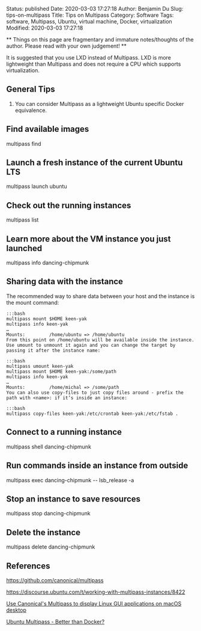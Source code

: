 Status: published
Date: 2020-03-03 17:27:18
Author: Benjamin Du
Slug: tips-on-multipass
Title: Tips on Multipass
Category: Software
Tags: software, Multipass, Ubuntu, virtual machine, Docker, virtualization
Modified: 2020-03-03 17:27:18

**
Things on this page are fragmentary and immature notes/thoughts of the author.
Please read with your own judgement!
**

It is suggested that you use LXD instead of Multipass.
LXD is more lightweight than Multipass and does not require a CPU 
which supports virtualization.

## General Tips

1. You can consider Multipass as a lightweight Ubuntu specific Docker equivalence. 

## Find available images

multipass find

## Launch a fresh instance of the current Ubuntu LTS

multipass launch ubuntu

## Check out the running instances

multipass list

## Learn more about the VM instance you just launched

multipass info dancing-chipmunk

## Sharing data with the instance

The recommended way to share data between your host and the instance is the mount command:

    :::bash
    multipass mount $HOME keen-yak
    multipass info keen-yak
    …
    Mounts:         /home/ubuntu => /home/ubuntu
    From this point on /home/ubuntu will be available inside the instance. Use umount to unmount it again and you can change the target by passing it after the instance name:

    :::bash
    multipass umount keen-yak
    multipass mount $HOME keen-yak:/some/path
    multipass info keen-yak                
    …
    Mounts:         /home/michal => /some/path
    You can also use copy-files to just copy files around - prefix the path with <name>: if it’s inside an instance:

    :::bash
    multipass copy-files keen-yak:/etc/crontab keen-yak:/etc/fstab .

## Connect to a running instance

multipass shell dancing-chipmunk

## Run commands inside an instance from outside

multipass exec dancing-chipmunk -- lsb_release -a

## Stop an instance to save resources

multipass stop dancing-chipmunk

## Delete the instance
multipass delete dancing-chipmunk

## References

https://github.com/canonical/multipass

https://discourse.ubuntu.com/t/working-with-multipass-instances/8422

[Use Canonical's Multipass to display Linux GUI applications on macOS desktop](https://techsparx.com/linux/multipass/display-gui-on-mac.html)

[Ubuntu Multipass - Better than Docker?](https://www.freshbrewed.science/ubuntu-multipass-better-than-docker/index.html)
